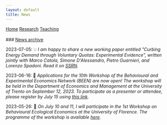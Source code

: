 ```yaml
---
layout: default
title: News
---
```


<div class="topnav">
  <a href="./">Home</a>
  <a href="./research">Research</a>
  <a href="./teaching">Teaching</a>
</div>

<!-- [Back to home](./) -->

<br>
### <u>News archive</u>

2023-07-05: 💡 *I am happy to share a new working paper entitled "Curbing Energy Demand through Voluntary Quotas: Experimental Evidence", written jointly with Marco Catola, Simone D'Alessandro, Pietro Guarnieri, and Lorenzo Spadoni. Read it on [SSRN](https://papers.ssrn.com/sol3/papers.cfm?abstract_id=4500017).*

2023-06-16: 📣 *Applications for the 10th Workshop of the Behavioural and Experimental Economics Network (BEEN) are now open! The workshop will be held in the Department of Economics and Management at the University of Trento on September 12, 2023. To participate as a presenter or attendee, please register by July 15 using [this link](https://webapps.unitn.it/form/en/Web/Application/convegni/BEEN23).*  

2023-05-26: 🎉 *On July 10 and 11, I will participate in the 1st Workshop on Behavioural Ecological Economics at the University of Florence. The programme of the workshop is available [here](https://drive.google.com/file/d/1sO0WV_cWonlIvTuY44mWQXPW7uVCsByS/view).* 
